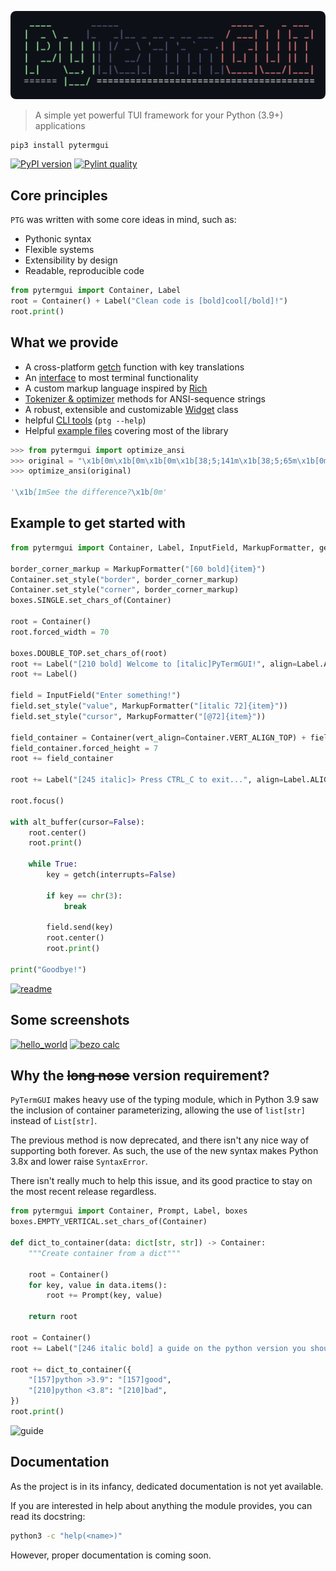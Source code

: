 <!-- Todo: these colors could be randomly generated -->
![title](https://github.com/bczsalba/pytermgui/raw/master/assets/title.png)

> A simple yet powerful TUI framework for your Python (3.9+) applications
```
pip3 install pytermgui
```
[![PyPI version](https://badge.fury.io/py/pytermgui.svg)](https://badge.fury.io/py/pytermgui)
[![Pylint quality](assets/quality.svg)](https://github.com/bczsalba/pytermgui/blob/master/utils/create_badge.py)

Core principles
---------------

<!-- Look into rewording this one -->
`PTG` was written with some core ideas in mind, such as:
- Pythonic syntax
- Flexible systems
- Extensibility by design
- Readable, reproducible code

```python
from pytermgui import Container, Label
root = Container() + Label("Clean code is [bold]cool[/bold]!")
root.print()
```

What we provide
---------------

- A cross-platform [getch](https://github.com/bczsalba/pytermgui/blob/master/pytermgui/input.py) function with key translations
- An [interface](https://github.com/bczsalba/pytermgui/blob/master/pytermgui/ansi_interface.py) to most terminal functionality
- A custom markup language inspired by [Rich](https://github.com/willmcgugan/rich/tree/master/rich)
- [Tokenizer & optimizer](https://github.com/bczsalba/pytermgui/blob/master/pytermgui/parser.py) methods for ANSI-sequence strings
- A robust, extensible and customizable [Widget](https://github.com/bczsalba/pytermgui/blob/master/pytermgui/widgets) class
- helpful [CLI tools](https://github.com/bczsalba/pytermgui/blob/master/pytermgui/cmd.py) (`ptg --help`)
- Helpful [example files](https://github.com/bczsalba/pytermgui/blob/master/pytermgui/cmd.py) covering most of the library

```python
>>> from pytermgui import optimize_ansi
>>> original = "\x1b[0m\x1b[0m\x1b[0m\x1b[38;5;141m\x1b[38;5;65m\x1b[0m\x1b[1mSee the difference?\x1b[0m"
>>> optimize_ansi(original)

'\x1b[1mSee the difference?\x1b[0m'
```

Example to get started with
---------------------------
```python
from pytermgui import Container, Label, InputField, MarkupFormatter, getch, alt_buffer, boxes

border_corner_markup = MarkupFormatter("[60 bold]{item}")
Container.set_style("border", border_corner_markup)
Container.set_style("corner", border_corner_markup)
boxes.SINGLE.set_chars_of(Container)

root = Container()
root.forced_width = 70

boxes.DOUBLE_TOP.set_chars_of(root)
root += Label("[210 bold] Welcome to [italic]PyTermGUI!", align=Label.ALIGN_LEFT)
root += Label()

field = InputField("Enter something!")
field.set_style("value", MarkupFormatter("[italic 72]{item}"))
field.set_style("cursor", MarkupFormatter("[@72]{item}"))

field_container = Container(vert_align=Container.VERT_ALIGN_TOP) + field
field_container.forced_height = 7
root += field_container

root += Label("[245 italic]> Press CTRL_C to exit...", align=Label.ALIGN_RIGHT)

root.focus()

with alt_buffer(cursor=False):
    root.center()
    root.print()

    while True:
        key = getch(interrupts=False)

        if key == chr(3):
            break

        field.send(key)
        root.center()
        root.print()

print("Goodbye!")
```
[![readme](https://github.com/bczsalba/pytermgui/raw/master/assets/readme_image.png)](#example-to-get-started-with)

Some screenshots
----------------

[![hello_world](https://github.com/bczsalba/pytermgui/raw/master/assets/hello_world.png)](https://github.com/bczsalba/pytermgui/blob/master/examples/hello_world.py)
[![bezo calc](https://github.com/bczsalba/pytermgui/raw/master/assets/bezocalc.png)](https://github.com/bczsalba/pytermgui/blob/master/examples/bezocalc.py)

Why the ~~long nose~~ version requirement?
------------------------------------------

`PyTermGUI` makes heavy use of the typing module, which in Python 3.9 saw the inclusion of container parameterizing, allowing the use of `list[str]` instead of `List[str]`.

The previous method is now deprecated, and there isn't any nice way of supporting both forever. As such, the use of the new syntax makes Python 3.8x and lower raise `SyntaxError`.

There isn't really much to help this issue, and its good practice to stay on the most recent release regardless.

```python
from pytermgui import Container, Prompt, Label, boxes
boxes.EMPTY_VERTICAL.set_chars_of(Container)

def dict_to_container(data: dict[str, str]) -> Container:
    """Create container from a dict"""

    root = Container()
    for key, value in data.items():
        root += Prompt(key, value)

    return root

root = Container()
root += Label("[246 italic bold] a guide on the python version you should use")

root += dict_to_container({
    "[157]python >3.9": "[157]good",
    "[210]python <3.8": "[210]bad",
})
root.print()
```

![guide](https://github.com/bczsalba/pytermgui/raw/master/assets/version_guide.png)

Documentation
-------------

As the project is in its infancy, dedicated documentation is not yet available. 

If you are interested in help about anything the module provides, you can read its docstring:
```bash
python3 -c "help(<name>)"
```

However, proper documentation is coming soon.
